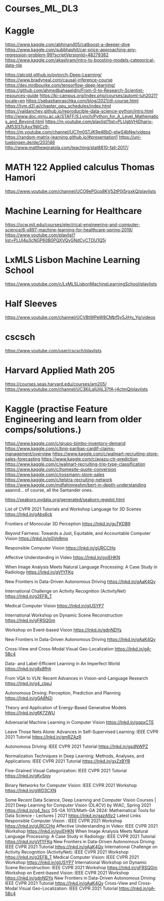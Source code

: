 # Courses_ML_DL3

# Kaggle
https://www.kaggle.com/abhinand05/catboost-a-deeper-dive
https://www.kaggle.com/subbhashit/car-price-approaching-any-regression-problem-99?scriptVersionId=48279382
https://www.kaggle.com/akashram/intro-to-boosting-models-categorical-data-nlp


https://atcold.github.io/pytorch-Deep-Learning/
https://www.bradyneal.com/causal-inference-course
https://dev.mrdbourke.com/tensorflow-deep-learning/
https://github.com/ahmedbahaaeldin/From-0-to-Research-Scientist-resources-guide
https://ki-campus.org/index.php/courses/automl-luh2021?locale=en
https://sebastianraschka.com/blog/2021/dl-course.html
https://tvm.d2l.ai/chapter_gpu_schedules/index.html
https://valdanchev.github.io/reproducible-data-science-python/intro.html
http://www.doc.mmu.ac.uk/STAFF/S.Lynch/Python_for_A_Level_Mathematics_and_Beyond.html
https://m.youtube.com/playlist?list=PLUgbVHjDharjx-JM53l37cAxx1NIlCz9-
https://m.youtube.com/channel/UC7m0STJK9e4BbD-elwS4bNw/videos
https://random-matrix-learning.github.io/#presentation1
https://uni-tuebingen.de/de/203146
http://www.matthewpratola.com/teaching/stat8810-fall-2017/



# MATH 122 Applied calculus Thomas Hamori
https://www.youtube.com/channel/UCO9ePGcp8KV52tP0j5rgxkQ/playlists


# Machine Learning for Healthcare
https://ocw.mit.edu/courses/electrical-engineering-and-computer-science/6-s897-machine-learning-for-healthcare-spring-2019/
https://www.youtube.com/playlist?list=PLUl4u3cNGP60B0PQXVQyGNdCyCTDU1Q5j

# LxMLS Lisbon Machine Learning School
https://www.youtube.com/c/LxMLSLisbonMachineLearningSchool/playlists

# Half Sleeves
https://www.youtube.com/channel/UCVBtWPeW8CMbf5y5JjHv_Yg/videos

# cscsch
https://www.youtube.com/user/cscsch/playlists

# Harvard Applied Math 205
https://courses.seas.harvard.edu/courses/am205/
https://www.youtube.com/channel/UC3KiLqlUjliL37fA-j4ctmQ/playlists

# Kaggle (practise Feature Engineering and learn from older comps/solutions.)
https://www.kaggle.com/c/grupo-bimbo-inventory-demand
https://www.kaggle.com/c/bnp-paribas-cardif-claims-management/overview
https://www.kaggle.com/c/walmart-recruiting-store-sales-forecasting
https://www.kaggle.com/c/avazu-ctr-prediction
https://www.kaggle.com/c/walmart-recruiting-trip-type-classification
https://www.kaggle.com/c/homesite-quote-conversion
https://www.kaggle.com/c/rossmann-store-sales
https://www.kaggle.com/c/telstra-recruiting-network
https://www.kaggle.com/mdfahimreshm/bert-in-depth-understanding
aaannd... of course, all the Santander ones.

https://seaborn.pydata.org/generated/seaborn.regplot.html


List of CVPR 2021 Tutorials and Workshop
Language for 3D Scenes
https://lnkd.in/gAbs6ck

Frontiers of Monocular 3D Perception
https://lnkd.in/guTKDB9

Beyond Fairness: Towards a Just, Equitable, and Accountable Computer Vision
https://lnkd.in/gGVe8mq

Responsible Computer Vision
https://lnkd.in/gURCCHg

Affective Understanding in Video
https://lnkd.in/gyjEHKN

When Image Analysis Meets Natural Language Processing: A Case Study in Radiology
https://lnkd.in/gVfYFKg

New Frontiers in Data-Driven Autonomous Driving
https://lnkd.in/gAaK4Qy

International Challenge on Activity Recognition (ActivityNet)
https://lnkd.in/g2EFB_T

Medical Computer Vision
https://lnkd.in/giUSYP7

International Workshop on Dynamic Scene Reconstruction
https://lnkd.in/gFRSQGm

Workshop on Event-based Vision
https://lnkd.in/gdnNDYs

New Frontiers in Data-Driven Autonomous Driving
https://lnkd.in/gAaK4Qy

Cross-View and Cross-Modal Visual Geo-Localization
https://lnkd.in/gA-5Bc4

Data- and Label-Efficient Learning in An Imperfect World
https://lnkd.in/g8x8fhh

From VQA to VLN: Recent Advances in Vision-and-Language Research
https://lnkd.in/g4_cbpJ

Autonomous Driving: Perception, Prediction and Planning
https://lnkd.in/gGA8N2j

Theory and Application of Energy-Based Generative Models
https://lnkd.in/g6K72WU

Adversarial Machine Learning in Computer Vision
https://lnkd.in/ggpxCTE

Leave Those Nets Alone: Advances in Self-Supervised Learning: IEEE CVPR 2021 Tutorial
https://lnkd.in/gmRZAzR

Autonomous Driving: IEEE CVPR 2021 Tutorial
https://lnkd.in/gsdNWPZ

Normalization Techniques in Deep Learning: Methods, Analyses, and Applications: IEEE CVPR 2021 Tutorial
https://lnkd.in/gxZzBYB

Fine-Grained Visual Categorization: IEEE CVPR 2021 Tutorial
https://lnkd.in/gKvSnjy

Binary Networks for Computer Vision: IEEE CVPR 2021 Workshop
https://lnkd.in/gWD3CXN



Some Recent Data Science, Deep Learning and Computer Vision Courses | 2021
Deep Learning for Computer Vision (DL4CV) by WIAC, Spring 2021
https://lnkd.in/g4_fscc
DS-GA 1013/Math-GA 2824: Mathematical Tools for Data Science - Lectures | 2021
https://lnkd.in/gazA9z2
Latest Links
Responsible Computer Vision : IEEE CVPR 2021 Workshop
https://lnkd.in/gURCCHg
Affective Understanding in Video: IEEE CVPR 2021 Workshop
https://lnkd.in/gyjEHKN
When Image Analysis Meets Natural Language Processing: A Case Study in Radiology: IEEE CVPR 2021 Tutorial
https://lnkd.in/gVfYFKg
New Frontiers in Data-Driven Autonomous Driving: IEEE CVPR 2021 Tutorial
https://lnkd.in/gAaK4Qy
International Challenge on Activity Recognition (ActivityNet): IEEE CVPR 2021 Workshop
https://lnkd.in/g2EFB_T
Medical Computer Vision: IEEE CVPR 2021 Workshop
https://lnkd.in/giUSYP7
International Workshop on Dynamic Scene Reconstruction: IEEE CVPR 2021 Workshop
https://lnkd.in/gFRSQGm
Workshop on Event-based Vision: IEEE CVPR 2021 Workshop
https://lnkd.in/gdnNDYs
New Frontiers in Data-Driven Autonomous Driving: IEEE CVPR 2021 Tutorial
https://lnkd.in/gAaK4Qy
Cross-View and Cross-Modal Visual Geo-Localization: IEEE CVPR 2021 Tutorial
https://lnkd.in/gA-5Bc4
